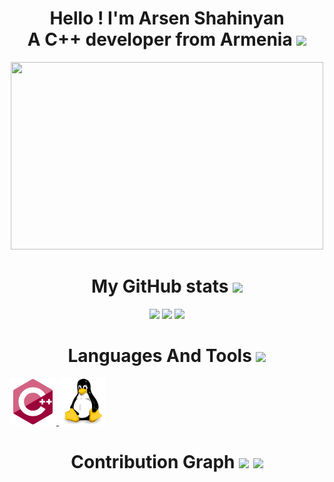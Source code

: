 <h1>
  <div align = "center">
  Hello ! I'm Arsen Shahinyan
  <div align = "center">
  A C++ developer from Armenia
  <img src="https://media.giphy.com/media/2sO1M1s7KcevC/giphy.gif" width="40px"/>
  <div align = "center">
</h1>
<div align="center">
  <img src="https://media.giphy.com/media/qgQUggAC3Pfv687qPC/giphy.gif" width="500" height="300"/>
</div>
<h1>
  <div align = "center">
  My GitHub stats
  <img src = "https://media.giphy.com/media/ww9Z3l8wl4szKyRIro/giphy.gif" width = "50px" length = "50px"/>
</h1>
<div align = "center">
<img src = "https://github-readme-stats.vercel.app/api?username=ArsenSh&theme=tokyonight" width = "400px"/>
<img src = "http://github-readme-streak-stats.herokuapp.com?user=HaykDanghyan&theme=tokyonight&background=000000" width = "400" length = "1200px">
<img src = "https://github-readme-stats.vercel.app/api/top-langs/?username=ArsenSh&layout=compact&theme=tokyonight" width = "400px">
<h1>
  Languages And Tools
  <img src="https://media.giphy.com/media/uhQuegHFqkVYuFMXMQ/giphy.gif" width="50px"/>
  <div align = "left">
</h1>
<div align="left"> <a href="https://www.w3schools.com/cpp/" target="_blank" rel="noreferrer"> <img src="https://raw.githubusercontent.com/devicons/devicon/master/icons/cplusplus/cplusplus-original.svg" alt="cplusplus" width="75" height="75"/> </a> <a href="https://www.linux.org/" target="_blank" rel="noreferrer"> <img src="https://raw.githubusercontent.com/devicons/devicon/master/icons/linux/linux-original.svg" alt="linux" width="75" height="75"/> </a> </p>
  <div align = "center">
<h1>
  Contribution Graph
  <img src = "https://media.giphy.com/media/gJnjM552Kz2uUQvJEf/giphy.gif" width = "50px">
  <img src="https://activity-graph.herokuapp.com/graph?username=ArsenSh&theme=xcode">
</h1>
